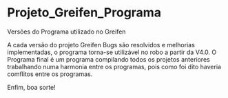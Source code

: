 # Projeto_Greifen_Programa
Versões do Programa utilizado no Greifen

A cada versão do projeto Greifen Bugs são resolvidos e melhorias implementadas, o programa torna-se utilizável no robo a partir da V4.0.
O Programa final é um programa compilando todos os projetos anteriores trabalhando numa harmonia entre os programas, pois como foi dito haveria comflitos entre 
os programas. 

Enfim, boa sorte! 
